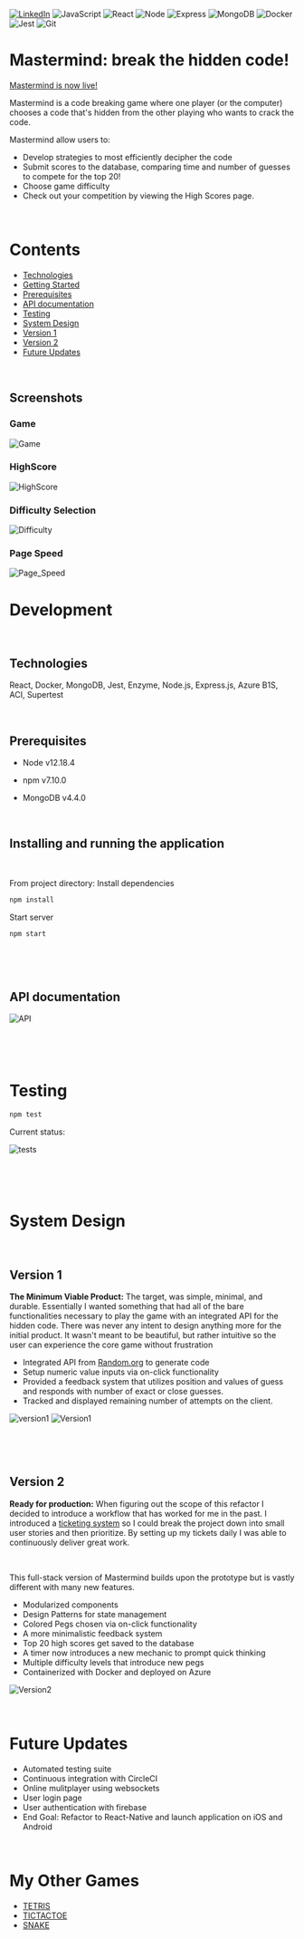 [![LinkedIn][linkedin-shield]][linkedin-url]
![JavaScript](https://img.shields.io/badge/JavaScript%20-%23323330.svg?&style=flat-square&logo=javascript&logoColor=%23F7DF1E)
![React](https://img.shields.io/badge/React%20-%2320232a.svg?&style=flat-square&logo=react&logoColor=%2361DAFB)
![Node](https://img.shields.io/badge/Node.js%20-%2343853D.svg?&style=flat-square&logo=node.js&logoColor=white)
![Express](https://img.shields.io/badge/Express%20-%23404d59.svg?&style=flat-square)
![MongoDB](https://img.shields.io/badge/MongoDB-%234ea94b.svg?&style=flat-square&logo=mongodb&logoColor=white)
![Docker](https://camo.githubusercontent.com/bbd68a3c0f4ee784672cdf8aeffe920f7870961711eecc0c5936e4dc51cd1c05/68747470733a2f2f696d672e736869656c64732e696f2f62616467652f446f636b65722532302d2532333234393645442e7376673f267374796c653d666c61742d737175617265266c6f676f3d646f636b6572266c6f676f436f6c6f723d7768697465)
![Jest](https://img.shields.io/badge/Jest%20-%23C21325.svg?&style=flat-square&logo=Jest&logoColor=white)
![Git](https://img.shields.io/badge/Git%20-%23F05033.svg?&style=flat-square&logo=git&logoColor=white)
# Mastermind: break the hidden code!

[Mastermind is now live!](https://mastermindbuild.azurewebsites.net/)

Mastermind is a code breaking game where one player (or the computer) chooses a code that's hidden from the other playing who wants to crack the code.



Mastermind allow users to:
- Develop strategies to most efficiently decipher the code
- Submit scores to the database, comparing time and number of guesses to compete for the top 20!
- Choose game difficulty
- Check out your competition by viewing the High Scores page.

<p>&nbsp;</p>

# Contents
- [Technologies](#Technologies)
- [Getting Started](#Development)
- [Prerequisites](#Prerequisites)
- [API documentation](#api-documentaton)
- [Testing](#Testing)
- [System Design](#System-Design)
- [Version 1](#Version-1)
- [Version 2](#Version-2)
- [Future Updates](#Future-Updates)

<p>&nbsp;</p>

## Screenshots
### Game
![Game](screenshots/game.png)


### HighScore
![HighScore](screenshots/highscores.png)


### Difficulty Selection
![Difficulty](screenshots/difficultyselection.png)


### Page Speed
![Page_Speed](screenshots/pagespeeds.png)


# Development
<p>&nbsp;</p>

## Technologies
React, Docker, MongoDB, Jest, Enzyme, Node.js, Express.js, Azure B1S, ACI, Supertest

<p>&nbsp;</p>

## Prerequisites


- Node v12.18.4

- npm v7.10.0

- MongoDB v4.4.0

<p>&nbsp;</p>


## Installing and running the application
<p>&nbsp;</p>


From project directory:
Install dependencies
```sh
npm install
```

Start server
```sh
npm start
```

<p>&nbsp;</p><p>&nbsp;</p>


## API documentation

![API](screenshots/APIDocumentation.png)


<p>&nbsp;</p><p>&nbsp;</p>

# Testing
```sh
npm test
```

Current status:

<p> </p>

![tests](screenshots/testing.jpeg)


<p>&nbsp;</p><p>&nbsp;</p>

# System Design

<p>&nbsp;</p>

## Version 1

**The Minimum Viable Product:**
The target, was simple, minimal, and durable. Essentially I wanted something that had all of the bare functionalities necessary to play the game with an integrated API for the hidden code. There was never any intent to design anything more for the initial product. It wasn't meant to be beautiful, but rather intuitive so the user can experience the core game without frustration
- Integrated API from [Random.org](https://www.random.org/) to generate code
- Setup numeric value inputs via on-click functionality
- Provided a feedback system that utilizes position and values of guess and responds with number of exact or close guesses.
- Tracked and displayed remaining number of attempts on the client.

![version1](screenshots/version1.png)
![Version1](screenshots/V1Logic.png)

<p>&nbsp;</p><p>&nbsp;</p>

## Version 2

**Ready for production:**
When figuring out the scope of this refactor I decided to introduce a workflow that has worked for me in the past. I introduced a [ticketing system](https://trello.com/b/w2M2GfG9/mastermind-project) so I could break the project down into small user stories and then prioritize. By setting up my tickets daily I was able to continuously deliver great work.

<p>&nbsp;</p>
This full-stack version of Mastermind builds upon the prototype but is vastly different with many new features.

- Modularized components
- Design Patterns for state management
- Colored Pegs chosen via on-click functionality
- A more minimalistic feedback system
- Top 20 high scores get saved to the database
- A timer now introduces a new mechanic to prompt quick thinking
- Multiple difficulty levels that introduce new pegs
- Containerized with Docker and deployed on Azure


![Version2](screenshots/V2Logic.png)

<p>&nbsp;</p>

# Future Updates
-  Automated testing suite
-  Continuous integration with CircleCI
-  Online mulitplayer using websockets
-  User login page
-  User authentication with firebase
-  End Goal: Refactor to React-Native and launch application on iOS and Android

<p>&nbsp;</p>

# My Other Games

  - [TETRIS](https://github.com/coffeesnakes/tetris_JS "Tetris")
  - [TICTACTOE](https://github.com/coffeesnakes/tictactoeJS "Tic-Tac-Toe")
  - [SNAKE](https://github.com/coffeesnakes/snekGame "Snake")


[linkedin-shield]: https://img.shields.io/badge/-LinkedIn-black.svg?style=for-the-badge&logo=linkedin&colorB=555
[linkedin-url]: https://www.linkedin.com/in/coffeesnakes/